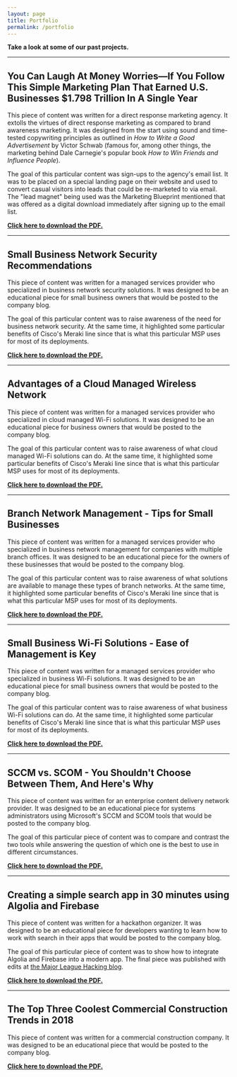 ```yaml
---
layout: page
title: Portfolio
permalink: /portfolio
---
```


**Take a look at some of our past projects.**

---

## You Can Laugh At Money Worries—If You Follow This Simple Marketing Plan That Earned U.S. Businesses $1.798 Trillion In A Single Year

This piece of content was written for a direct response marketing agency.  It extolls the virtues of direct response marketing as compared to brand awareness marketing.  It was designed from the start using sound and time-tested copywriting principles as outlined in *How to Write a Good Advertisement* by Victor Schwab (famous for, among other things, the marketing behind Dale Carnegie's popular book *How to Win Friends and Influence People*).

The goal of this particular content was sign-ups to the agency's email list.  It was to be placed on a special landing page on their website and used to convert casual visitors into leads that could be re-marketed to via email.  The "lead magnet" being used was the Marketing Blueprint mentioned that was offered as a digital download immediately after signing up to the email list.

**[Click here to download the PDF.](/you-can-laugh-at-money-worries.pdf)**

---

## Small Business Network Security Recommendations

This piece of content was written for a managed services provider who specialized in business network security solutions.  It was designed to be an educational piece for small business owners that would be posted to the company blog.

The goal of this particular content was to raise awareness of the need for business network security.  At the same time, it highlighted some particular benefits of Cisco's Meraki line since that is what this particular MSP uses for most of its deployments.

**[Click here to download the PDF.](/small-business-network-security-recommendations.pdf)**

---

## Advantages of a Cloud Managed Wireless Network

This piece of content was written for a managed services provider who specialized in cloud managed Wi-Fi solutions.  It was designed to be an educational piece for business owners that would be posted to the company blog.

The goal of this particular content was to raise awareness of what cloud managed Wi-Fi solutions can do.  At the same time, it highlighted some particular benefits of Cisco's Meraki line since that is what this particular MSP uses for most of its deployments.

**[Click here to download the PDF.](/advantages-of-a-cloud-managed-wireless-network.pdf)**

---

## Branch Network Management - Tips for Small Businesses

This piece of content was written for a managed services provider who specialized in business network management for companies with multiple branch offices.  It was designed to be an educational piece for the owners of these businesses that would be posted to the company blog.

The goal of this particular content was to raise awareness of what solutions are available to manage these types of branch networks.  At the same time, it highlighted some particular benefits of Cisco's Meraki line since that is what this particular MSP uses for most of its deployments.

**[Click here to download the PDF.](/branch-network-management.pdf)**

---

## Small Business Wi-Fi Solutions - Ease of Management is Key

This piece of content was written for a managed services provider who specialized in business Wi-Fi solutions.  It was designed to be an educational piece for small business owners that would be posted to the company blog.  

The goal of this particular content was to raise awareness of what business Wi-Fi solutions can do.  At the same time, it highlighted some particular benefits of Cisco's Meraki line since that is what this particular MSP uses for most of its deployments.

**[Click here to download the PDF.](/small-business-wi-fi-solutions.pdf)**

---

## SCCM vs. SCOM - You Shouldn't Choose Between Them, And Here's Why

This piece of content was written for an enterprise content delivery network provider.  It was designed to be an educational piece for systems administrators using Microsoft's SCCM and SCOM tools that would be posted to the company blog.

The goal of this particular piece of content was to compare and contrast the two tools while answering the question of which one is the best to use in different circumstances.

**[Click here to download the PDF.](/sccm-vs-scom.pdf)**

---

## Creating a simple search app in 30 minutes using Algolia and Firebase

This piece of content was written for a hackathon organizer.  It was designed to be an educational piece for developers wanting to learn how to work with search in their apps that would be posted to the company blog.

The goal of this particular piece of content was to show how to integrate Algolia and Firebase into a modern app.  The final piece was published with edits at <a href="https://stories.mlh.io/supercharge-your-search-with-algolia-autocomplete-and-firebase-1641e04b8856">the Major League Hacking blog</a>.

**[Click here to download the PDF.](/creating-a-simple-search-app.pdf)**

---

## The Top Three Coolest Commercial Construction Trends in 2018

This piece of content was written for a commercial construction company.  It was designed to be an educational piece that would be posted to the company blog.

**[Click here to download the PDF.](/commercial-construction-trends.pdf)**
